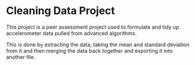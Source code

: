 Cleaning Data Project
=======
This project is a peer assessment project used to formulate and tidy up accelerometer data pulled from advanced algorithms. 

This is done by extracting the data, taking the mean and standard deviation from it and then merging the data back together and exporting it into another file.
